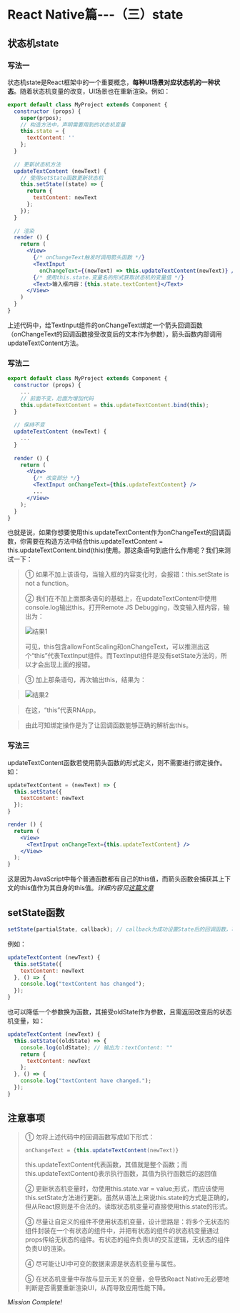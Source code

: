 # React Native篇---（三）state

<!-- more -->

## 状态机state

### 写法一

状态机state是React框架中的一个重要概念，**每种UI场景对应状态机的一种状态**。随着状态机变量的改变，UI场景也在重新渲染。例如：

```jsx
export default class MyProject extends Component {
  constructor (props) {
    super(prpos);
    // 构造方法中，声明需要用到的状态机变量
    this.state = {
      textContent: ''
    };
  }
  
  // 更新状态机方法
  updateTextContent (newText) {
    // 使用setState函数更新状态机
    this.setState((state) => {
      return {
        textContent: newText
      };
    });
  }
  
  // 渲染
  render () {
    return (
      <View>
        {/* onChangeText触发时调用箭头函数 */}
        <TextInput 
          onChangeText={(newText) => this.updateTextContent(newText)} />
        {/* 使用this.state.变量名的形式获取状态机的变量值 */}
        <Text>输入框内容：{this.state.textContent}</Text>
      </View>
    )
  }
}
```
上述代码中，给TextInput组件的onChangeText绑定一个箭头回调函数（onChangeText的回调函数接受改变后的文本作为参数），箭头函数内部调用updateTextContent方法。

### 写法二

```jsx
export default class MyProject extends Component {
  constructor (props) {
    ...
    // 前面不变，后面为增加代码
    this.updateTextContent = this.updateTextContent.bind(this);
  }
  
  // 保持不变
  updateTextContent (newText) {
    ...
  }
  
  render () {
    return (
      <View>
        {/* 改变部分 */}
        <TextInput onChangeText={this.updateTextContent} />
        ...
      </View>
    );
  }
}
```
也就是说，如果你想要使用this.updateTextContent作为onChangeText的回调函数，你需要在构造方法中结合this.updateTextContent = this.updateTextContent.bind(this)使用。那这条语句到底什么作用呢？我们来测试一下：

> ① 如果不加上该语句，当输入框的内容变化时，会报错：this.setState is not a function。   
>
> ② 我们在不加上面那条语句的基础上，在updateTextContent中使用console.log输出this。打开Remote JS Debugging，改变输入框内容，输出为：   
> 
> ![结果1](https://media.alan123.xyz/imgs/blogs/react-native/3/1.png)
> 
> 可见，this包含allowFontScaling和onChangeText，可以推测出这个“this”代表TextInput组件。而TextInput组件是没有setState方法的，所以才会出现上面的报错。    

> ③ 加上那条语句，再次输出this，结果为：

> ![结果2](https://media.alan123.xyz/imgs/blogs/react-native/3/2.png)

> 在这，“this”代表RNApp。   

> 由此可知绑定操作是为了让回调函数能够正确的解析出this。

### 写法三
updateTextContent函数若使用箭头函数的形式定义，则不需要进行绑定操作。如：

```jsx
updateTextContent = (newText) => {
  this.setState({
    textContent: newText
  });
}

render () {
  return (
    <View>
      <TextInput onChangeText={this.updateTextContent} />
    </View>
  );
}
```
这是因为JavaScript中每个普通函数都有自己的this值，而箭头函数会捕获其上下文的this值作为其自身的this值。*详细内容见[这篇文章]()*

## setState函数

```jsx
setState(partialState, callback); // callback为成功设置State后的回调函数，可选
```

例如：

```jsx
updateTextContent (newText) {
  this.setState({
    textContent: newText
  }, () => {
    console.log("textContent has changed");
  });
}
```

也可以降低一个参数换为函数，其接受oldState作为参数，且需返回改变后的状态机变量，如：

```jsx
updateTextContent (newText) {
  this.setState((oldState) => {
    console.log(oldState); // 输出为：textContent: ""
    return {
      textContent: newText
    };
  }, () => {
    console.log("textContent have changed.");
  });
}
```


## 注意事项

> ① 勿将上述代码中的回调函数写成如下形式：
> 
> ```jsx
> onChangeText = {this.updateTextContent(newText)}
> ```
> this.updateTextContent代表函数，其值就是整个函数；而this.updateTextContent()表示执行函数，其值为执行函数后的返回值
> 
> ② 更新状态机变量时，勿使用this.state.var = value;形式，而应该使用this.setState方法进行更新。虽然从语法上来说this.state的方式是正确的，但从React原则是不合法的。读取状态机变量可直接使用this.state的形式。
> 
> ③ 尽量让自定义的组件不使用状态机变量，设计思路是：将多个无状态的组件封装在一个有状态的组件中，并把有状态的组件的状态机变量通过props传给无状态的组件。有状态的组件负责UI的交互逻辑，无状态的组件负责UI的渲染。
> 
> ④ 尽可能让UI中可变的数据来源是状态机变量与属性。
> 
> ⑤ 在状态机变量中存放与显示无关的变量，会导致React Native无必要地判断是否需要重新渲染UI，从而导致应用性能下降。


*Mission Complete!*
